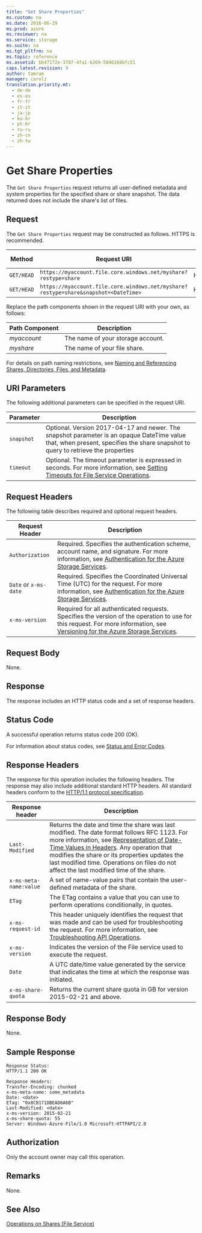 ```yaml
---
title: "Get Share Properties"
ms.custom: na
ms.date: 2016-06-29
ms.prod: azure
ms.reviewer: na
ms.service: storage
ms.suite: na
ms.tgt_pltfrm: na
ms.topic: reference
ms.assetid: bb47172e-3707-4fa1-b269-5846168bfc51
caps.latest.revision: 9
author: tamram
manager: carolz
translation.priority.mt: 
  - de-de
  - es-es
  - fr-fr
  - it-it
  - ja-jp
  - ko-kr
  - pt-br
  - ru-ru
  - zh-cn
  - zh-tw
---
```

# Get Share Properties
The `Get Share Properties` request returns all user-defined metadata and system properties for the specified share or share snapshot. The data returned does not include the share's list of files.  
  
## Request  
 The `Get Share Properties` request may be constructed as follows. HTTPS is recommended.  
  
|Method|Request URI|HTTP Version|  
|------------|-----------------|------------------|  
|`GET/HEAD`|`https://myaccount.file.core.windows.net/myshare?restype=share`|HTTP/1.1|  
|`GET/HEAD`|`https://myaccount.file.core.windows.net/myshare?restype=share&snapshot=<DateTime>`|HTTP/1.1|  
  
 Replace the path components shown in the request URI with your own, as follows:  
  
|Path Component|Description|  
|--------------------|-----------------|  
|*myaccount*|The name of your storage account.|  
|*myshare*|The name of your file share.|  
  
 For details on path naming restrictions, see [Naming and Referencing Shares, Directories, Files, and Metadata](Naming-and-Referencing-Shares--Directories--Files--and-Metadata.md).  
  
## URI Parameters  
 The following additional parameters can be specified in the request URI.  
  
|Parameter|Description|  
|---------------|-----------------|  
|`snapshot`|Optional. Version 2017-04-17 and newer. The snapshot parameter is an opaque DateTime value that, when present, specifies the share snapshot to query to retrieve the properties|
|`timeout`|Optional. The timeout parameter is expressed in seconds. For more information, see [Setting Timeouts for File Service Operations](Setting-Timeouts-for-File-Service-Operations.md).|  
  
## Request Headers  
 The following table describes required and optional request headers.  
  
|Request Header|Description|  
|--------------------|-----------------|  
|`Authorization`|Required. Specifies the authentication scheme, account name, and signature. For more information, see [Authentication for the Azure Storage Services](Authentication-for-the-Azure-Storage-Services.md).|  
|`Date` or `x-ms-date`|Required. Specifies the Coordinated Universal Time (UTC) for the request. For more information, see [Authentication for the Azure Storage Services](Authentication-for-the-Azure-Storage-Services.md).|  
|`x-ms-version`|Required for all authenticated requests. Specifies the version of the operation to use for this request. For more information, see [Versioning for the Azure Storage Services](Versioning-for-the-Azure-Storage-Services.md).|  
  
## Request Body  
 None.  
  
## Response  
 The response includes an HTTP status code and a set of response headers.  
  
## Status Code  
 A successful operation returns status code 200 (OK).  
  
 For information about status codes, see [Status and Error Codes](Status-and-Error-Codes2.md).  
  
## Response Headers  
 The response for this operation includes the following headers. The response may also include additional standard HTTP headers. All standard headers conform to the [HTTP/1.1 protocol specification](http://go.microsoft.com/fwlink/?LinkId=73147).  
  
|Response header|Description|  
|---------------------|-----------------|  
|`Last-Modified`|Returns the date and time the share was last modified. The date format follows RFC 1123. For more information, see [Representation of Date-Time Values in Headers](Representation-of-Date-Time-Values-in-Headers.md). Any operation that modifies the share or its properties updates the last modified time. Operations on files do not affect the last modified time of the share.|  
|`x-ms-meta-name:value`|A set of name-value pairs that contain the user-defined metadata of the share.|  
|`ETag`|The ETag contains a value that you can use to perform operations conditionally, in quotes.|  
|`x-ms-request-id`|This header uniquely identifies the request that was made and can be used for troubleshooting the request. For more information, see [Troubleshooting API Operations](Troubleshooting-API-Operations.md).|  
|`x-ms-version`|Indicates the version of the File service used to execute the request.|  
|`Date`|A UTC date/time value generated by the service that indicates the time at which the response was initiated.|  
|`x-ms-share-quota`|Returns the current share quota in GB for version 2015-02-21 and above.|  
  
## Response Body  
 None.  
  
## Sample Response  
  
```  
Response Status:  
HTTP/1.1 200 OK  
  
Response Headers:  
Transfer-Encoding: chunked  
x-ms-meta-name: some_metadata  
Date: <date>  
ETag: "0x8CB171DBEAD6A6B"  
Last-Modified: <date>  
x-ms-version: 2015-02-21  
x-ms-share-quota: 55  
Server: Windows-Azure-File/1.0 Microsoft-HTTPAPI/2.0  
```  
  
## Authorization  
 Only the account owner may call this operation.  
  
## Remarks  
 None.  
  
## See Also  
 [Operations on Shares (File Service)](Operations-on-Shares--File-Service-.md)
